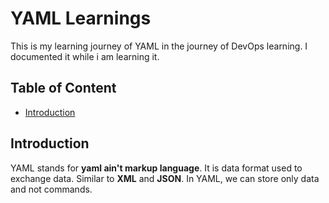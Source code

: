 # YAML Learnings
This is my learning journey of YAML in the journey of DevOps learning. I documented it while i am learning it.

## Table of Content

- [Introduction](#Introduction)


## Introduction
YAML stands for **yaml ain't markup language**. It is data format used to exchange data. Similar to **XML** and **JSON**. In YAML, we can store only data and not commands.
